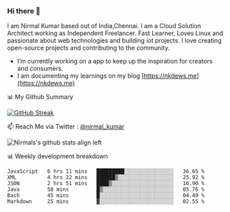 ### Hi there 👋

 I am Nirmal Kumar based out of India,Chennai. I am a Cloud Solution Architect working as Independent Freelancer. Fast Learner, Loves Linux and passionate about web technologies and building iot projects. I love creating open-source projects and contributing to the community.

- I’m currently working on a app to keep up the inspiration for creators and consumers.
- I am documenting my learnings on my blog [https://nkdews.me](https://nkdews.me)


📊 My Github Summary

[![GitHub Streak](https://github-readme-streak-stats.herokuapp.com?user=nk-gears&theme=dark&hide_border=true&date_format=M%20j%5B%2C%20Y%5D)](https://git.io/streak-stats)


📫 Reach Me via  Twitter : [@nirmal_kumar](https://twitter.com/nirmal_kumar)

![Nirmals's github stats align left](https://github-readme-stats.vercel.app/api?username=nk-gears&show_icons=true)


📊 Weekly development breakdown

<!--START_SECTION:waka-->

```text
JavaScript   6 hrs 11 mins   █████████░░░░░░░░░░░░░░░░   36.65 %
XML          4 hrs 22 mins   ██████▒░░░░░░░░░░░░░░░░░░   25.92 %
JSON         2 hrs 51 mins   ████▒░░░░░░░░░░░░░░░░░░░░   16.90 %
Java         58 mins         █▒░░░░░░░░░░░░░░░░░░░░░░░   05.76 %
Bash         45 mins         █░░░░░░░░░░░░░░░░░░░░░░░░   04.49 %
Markdown     25 mins         ▓░░░░░░░░░░░░░░░░░░░░░░░░   02.55 %
```

<!--END_SECTION:waka-->


